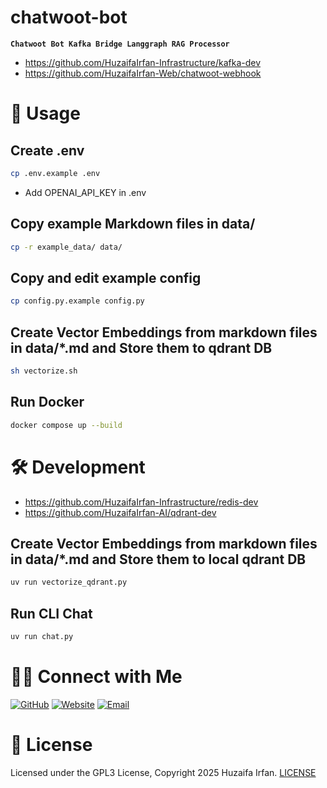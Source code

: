 
# chatwoot-bot
**`Chatwoot Bot Kafka Bridge Langgraph RAG Processor`**

- https://github.com/HuzaifaIrfan-Infrastructure/kafka-dev
- https://github.com/HuzaifaIrfan-Web/chatwoot-webhook

<!-- •[Link](#)

<hr>

## 🎬 Demo Video

[![Demo](https://img.youtube.com/vi/video_id/0.jpg)](https://www.youtube.com/watch?v=video_id)

![overview](overview.drawio.png)

-->

# 🚀 Usage

## Create .env
```sh
cp .env.example .env
```
- Add OPENAI_API_KEY in .env

## Copy example Markdown files in data/
```sh
cp -r example_data/ data/
```

## Copy and edit example config
```sh
cp config.py.example config.py
```

## Create Vector Embeddings from markdown files in data/*.md and Store them to qdrant DB
```sh
sh vectorize.sh
```

## Run Docker
```sh
docker compose up --build
```

# 🛠️ Development

- https://github.com/HuzaifaIrfan-Infrastructure/redis-dev
- https://github.com/HuzaifaIrfan-AI/qdrant-dev

## Create Vector Embeddings from markdown files in data/*.md and Store them to local qdrant DB
```sh
uv run vectorize_qdrant.py
```

## Run CLI Chat
```sh
uv run chat.py
```





# 🤝🏻 Connect with Me

[![GitHub ](https://img.shields.io/badge/Github-%23222.svg?style=for-the-badge&logo=github&logoColor=white)](https://github.com/HuzaifaIrfan/)
[![Website](https://img.shields.io/badge/Website-%23222.svg?style=for-the-badge&logo=google-chrome&logoColor==%234285F4)](https://www.huzaifairfan.com)
[![Email](https://img.shields.io/badge/Email-%23222.svg?style=for-the-badge&logo=gmail&logoColor=%23D14836)](mailto:hi@huzaifairfan.com)

# 📜 License

Licensed under the GPL3 License, Copyright 2025 Huzaifa Irfan. [LICENSE](LICENSE)


